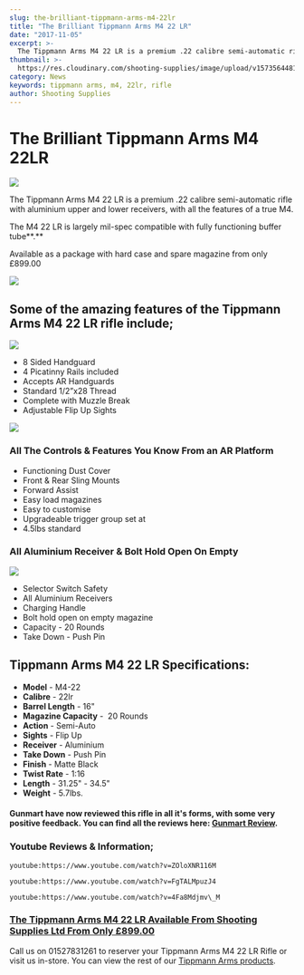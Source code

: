 ```yaml
---
slug: the-brilliant-tippmann-arms-m4-22lr
title: "The Brilliant Tippmann Arms M4 22 LR"
date: "2017-11-05"
excerpt: >-
  The Tippmann Arms M4 22 LR is a premium .22 calibre semi-automatic rifle with aluminium upper and lower receivers, with all the features of a true M4.
thumbnail: >-
  https://res.cloudinary.com/shooting-supplies/image/upload/v1573564481/Tippmann-Logo-from-their-website_vu352l_vkwchm_ik8qpw.png
category: News
keywords: tippmann arms, m4, 22lr, rifle
author: Shooting Supplies
---
```


# **The Brilliant Tippmann Arms M4 22LR**

![](https://res.cloudinary.com/shooting-supplies/image/upload/v1573564481/Tippmann-Logo-from-their-website_vu352l_vkwchm_ik8qpw.png)

The Tippmann Arms M4 22 LR is a premium .22 calibre semi-automatic rifle with aluminium upper and lower receivers, with all the features of a true M4.

The M4 22 LR is largely mil-spec compatible with fully functioning buffer tube**.**

Available as a package with hard case and spare magazine from only £899.00

![](https://res.cloudinary.com/shooting-supplies/image/upload/v1573564485/Tippmann-Arms-Image-1-from-their-Website_mjvwby_y4dbbs_kuvh11.jpg)

## Some of the amazing features of the Tippmann Arms M4 22 LR rifle include;

![](https://res.cloudinary.com/shooting-supplies/image/upload/v1573564483/Tippmann-Arms-Image-4-from-their-Website_up0qi7_dkhpuu_dydwct.jpg)

- 8 Sided Handguard
- 4 Picatinny Rails included
- Accepts AR Handguards
- Standard 1/2”x28 Thread
- Complete with Muzzle Break
- Adjustable Flip Up Sights

![](https://res.cloudinary.com/shooting-supplies/image/upload/v1573564480/Tippmann-Arms-Image-2-from-their-Website_xzuyye_jdpmmx_hl42a7.jpg)

### All The Controls & Features You Know From an AR Platform

- Functioning Dust Cover
- Front & Rear Sling Mounts
- Forward Assist
- Easy load magazines
- Easy to customise
- Upgradeable trigger group set at
- 4.5lbs standard

### All Aluminium Receiver & Bolt Hold Open On Empty

![](https://res.cloudinary.com/shooting-supplies/image/upload/v1573564477/Tippmann-Arms-Image-3-from-their-Website_eomsxx_ojz7al_kec4pb.jpg)

- Selector Switch Safety
- All Aluminium Receivers
- Charging Handle
- Bolt hold open on empty magazine
- Capacity - 20 Rounds
- Take Down - Push Pin

## **Tippmann Arms M4 22 LR Specifications:**

- **Model** - M4-22
- **Calibre** - 22lr
- **Barrel Length** - 16"
- **Magazine Capacity** -  20 Rounds
- **Action** - Semi-Auto
- **Sights** - Flip Up
- **Receiver** - Aluminium
- **Take Down** - Push Pin
- **Finish** - Matte Black
- **Twist Rate** - 1:16
- **Length** - 31.25" - 34.5"
- **Weight** - 5.7lbs.

#### Gunmart have now reviewed this rifle in all it's forms, with some very positive feedback. You can find all the reviews here: [Gunmart Review](https://www.gunmart.net/gun-reviews/firearms/rifles/tippman-.22lr-ar15).

### Youtube Reviews & Information;

`youtube:https://www.youtube.com/watch?v=ZOloXNR116M`

`youtube:https://www.youtube.com/watch?v=FgTALMpuzJ4`

`youtube:https://www.youtube.com/watch?v=4Fa8Mdjmv\_M`

### [The Tippmann Arms M4 22 LR Available From Shooting Supplies Ltd From Only £899.00](/product/tippmann-arms-m4-22lr-classic/)

Call us on 01527831261 to reserver your Tippmann Arms M4 22 LR Rifle or visit us in-store. You can view the rest of our [Tippmann Arms products](/brand/tippmann-arms/).
